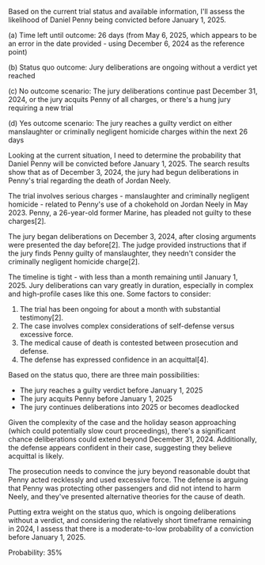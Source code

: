 Based on the current trial status and available information, I'll assess the likelihood of Daniel Penny being convicted before January 1, 2025.

(a) Time left until outcome: 26 days (from May 6, 2025, which appears to be an error in the date provided - using December 6, 2024 as the reference point)

(b) Status quo outcome: Jury deliberations are ongoing without a verdict yet reached

(c) No outcome scenario: The jury deliberations continue past December 31, 2024, or the jury acquits Penny of all charges, or there's a hung jury requiring a new trial

(d) Yes outcome scenario: The jury reaches a guilty verdict on either manslaughter or criminally negligent homicide charges within the next 26 days

Looking at the current situation, I need to determine the probability that Daniel Penny will be convicted before January 1, 2025. The search results show that as of December 3, 2024, the jury had begun deliberations in Penny's trial regarding the death of Jordan Neely.

The trial involves serious charges - manslaughter and criminally negligent homicide - related to Penny's use of a chokehold on Jordan Neely in May 2023. Penny, a 26-year-old former Marine, has pleaded not guilty to these charges[2].

The jury began deliberations on December 3, 2024, after closing arguments were presented the day before[2]. The judge provided instructions that if the jury finds Penny guilty of manslaughter, they needn't consider the criminally negligent homicide charge[2].

The timeline is tight - with less than a month remaining until January 1, 2025. Jury deliberations can vary greatly in duration, especially in complex and high-profile cases like this one. Some factors to consider:

1. The trial has been ongoing for about a month with substantial testimony[2].
2. The case involves complex considerations of self-defense versus excessive force.
3. The medical cause of death is contested between prosecution and defense.
4. The defense has expressed confidence in an acquittal[4].

Based on the status quo, there are three main possibilities:
- The jury reaches a guilty verdict before January 1, 2025
- The jury acquits Penny before January 1, 2025
- The jury continues deliberations into 2025 or becomes deadlocked

Given the complexity of the case and the holiday season approaching (which could potentially slow court proceedings), there's a significant chance deliberations could extend beyond December 31, 2024. Additionally, the defense appears confident in their case, suggesting they believe acquittal is likely.

The prosecution needs to convince the jury beyond reasonable doubt that Penny acted recklessly and used excessive force. The defense is arguing that Penny was protecting other passengers and did not intend to harm Neely, and they've presented alternative theories for the cause of death.

Putting extra weight on the status quo, which is ongoing deliberations without a verdict, and considering the relatively short timeframe remaining in 2024, I assess that there is a moderate-to-low probability of a conviction before January 1, 2025.

Probability: 35%